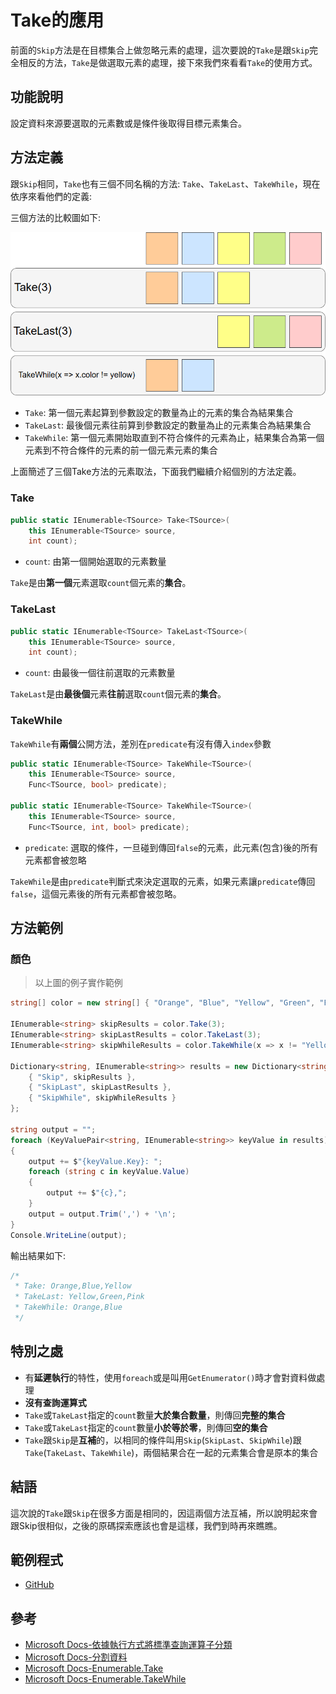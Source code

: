 # Take的應用

前面的`Skip`方法是在目標集合上做忽略元素的處理，這次要說的`Take`是跟`Skip`完全相反的方法，`Take`是做選取元素的處理，接下來我們來看看`Take`的使用方式。

## 功能說明

設定資料來源要選取的元素數或是條件後取得目標元素集合。

## 方法定義

跟`Skip`相同，`Take`也有三個不同名稱的方法: `Take`、`TakeLast`、`TakeWhile`，現在依序來看他們的定義:

三個方法的比較圖如下:

![take](image/26_HowToUseTake/Take.png)

* `Take`: 第一個元素起算到參數設定的數量為止的元素的集合為結果集合
* `TakeLast`: 最後個元素往前算到參數設定的數量為止的元素集合為結果集合
* `TakeWhile`: 第一個元素開始取直到不符合條件的元素為止，結果集合為第一個元素到不符合條件的元素的前一個元素元素的集合

上面簡述了三個Take方法的元素取法，下面我們繼續介紹個別的方法定義。

### Take

```C#
public static IEnumerable<TSource> Take<TSource>(
    this IEnumerable<TSource> source,
    int count);
```

* `count`: 由第一個開始選取的元素數量

`Take`是由**第一個**元素選取`count`個元素的**集合**。

### TakeLast

```C#
public static IEnumerable<TSource> TakeLast<TSource>(
    this IEnumerable<TSource> source,
    int count);
```

* `count`: 由最後一個往前選取的元素數量

`TakeLast`是由**最後個**元素**往前**選取`count`個元素的**集合**。

### TakeWhile

`TakeWhile`有**兩個**公開方法，差別在`predicate`有沒有傳入`index`參數

```C#
public static IEnumerable<TSource> TakeWhile<TSource>(
    this IEnumerable<TSource> source,
    Func<TSource, bool> predicate);

public static IEnumerable<TSource> TakeWhile<TSource>(
    this IEnumerable<TSource> source,
    Func<TSource, int, bool> predicate);
```

* `predicate`: 選取的條件，一旦碰到傳回`false`的元素，此元素(包含)後的所有元素都會被忽略

`TakeWhile`是由`predicate`判斷式來決定選取的元素，如果元素讓`predicate`傳回`false`，這個元素後的所有元素都會被忽略。

## 方法範例

### 顏色

> 以上圖的例子實作範例

```C#
string[] color = new string[] { "Orange", "Blue", "Yellow", "Green", "Pink" };

IEnumerable<string> skipResults = color.Take(3);
IEnumerable<string> skipLastResults = color.TakeLast(3);
IEnumerable<string> skipWhileResults = color.TakeWhile(x => x != "Yellow");

Dictionary<string, IEnumerable<string>> results = new Dictionary<string, IEnumerable<string>>(){
    { "Skip", skipResults },
    { "SkipLast", skipLastResults },
    { "SkipWhile", skipWhileResults }
};

string output = "";
foreach (KeyValuePair<string, IEnumerable<string>> keyValue in results)
{
    output += $"{keyValue.Key}: ";
    foreach (string c in keyValue.Value)
    {
        output += $"{c},";
    }
    output = output.Trim(',') + '\n';
}
Console.WriteLine(output);
```

輸出結果如下:

```C#
/*
 * Take: Orange,Blue,Yellow
 * TakeLast: Yellow,Green,Pink
 * TakeWhile: Orange,Blue
 */
```

## 特別之處

* 有**延遲執行**的特性，使用`foreach`或是叫用`GetEnumerator()`時才會對資料做處理
* **沒有查詢運算式**
* `Take`或`TakeLast`指定的`count`數量**大於集合數量**，則傳回**完整的集合**
* `Take`或`TakeLast`指定的`count`數量**小於等於零**，則傳回**空的集合**
* `Take`跟`Skip`是**互補**的，以相同的條件叫用`Skip`(`SkipLast`、`SkipWhile`)跟`Take`(`TakeLast`、`TakeWhile`)，兩個結果合在一起的元素集合會是原本的集合

## 結語

這次說的`Take`跟`Skip`在很多方面是相同的，因這兩個方法互補，所以說明起來會跟Skip很相似，之後的原碼探索應該也會是這樣，我們到時再來瞧瞧。

## 範例程式

* [GitHub]()

## 參考

* [Microsoft Docs-依據執行方式將標準查詢運算子分類](https://docs.microsoft.com/zh-hk/dotnet/csharp/programming-guide/concepts/linq/classification-of-standard-query-operators-by-manner-of-execution)
* [Microsoft Docs-分割資料](https://docs.microsoft.com/zh-hk/dotnet/csharp/programming-guide/concepts/linq/partitioning-data)
* [Microsoft Docs-Enumerable.Take](https://docs.microsoft.com/zh-hk/dotnet/api/system.linq.enumerable.take?view=netframework-4.7.1)
* [Microsoft Docs-Enumerable.TakeWhile](https://docs.microsoft.com/zh-hk/dotnet/api/system.linq.enumerable.takewhile?view=netframework-4.7.1)